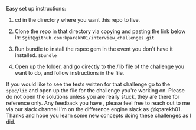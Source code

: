 Easy set up instructions:

1.  cd in the directory where you want this repo to live.

2.  Clone the repo in that directory via copying and pasting the link below in:
    `$git@github.com:kparekh01/interview_challenges.git`
    
3.  Run bundle to install the rspec gem in the event you don't have it installed.
    `$bundle`
    
4.  Open up the folder, and go directly to the /lib file of the challenge you want to do, and follow instructions
    in the file.  
    
If you would like to see the tests written for that challenge go to the `spec/lib` and open up the 
file for the challenge you're working on.  Please do not open the solutions unless you are really stuck, they 
are there for reference only.  Any feedback you have , please feel free to reach out to me via our slack channel
I'm on the difference engine slack as @kparekh01.  Thanks and hope you learn some new concepts doing these challenges 
as I did.


